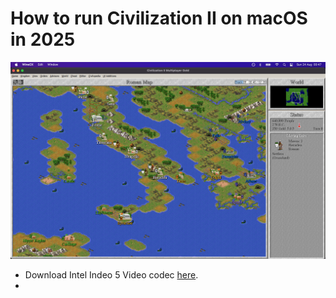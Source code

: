 # How to run Civilization II on macOS in 2025

![CIV2 macOS gameplay](images/civ2.png)

- Download Intel Indeo 5 Video codec [here](https://download.civforum.de/civ2/iv5setup.exe).
- 
